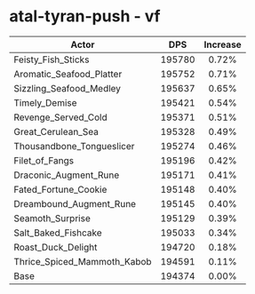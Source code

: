 # atal-tyran-push - vf
| Actor | DPS | Increase |
|---|:---:|:---:|
|Feisty_Fish_Sticks|195780|0.72%|
|Aromatic_Seafood_Platter|195752|0.71%|
|Sizzling_Seafood_Medley|195637|0.65%|
|Timely_Demise|195421|0.54%|
|Revenge_Served_Cold|195371|0.51%|
|Great_Cerulean_Sea|195328|0.49%|
|Thousandbone_Tongueslicer|195274|0.46%|
|Filet_of_Fangs|195196|0.42%|
|Draconic_Augment_Rune|195171|0.41%|
|Fated_Fortune_Cookie|195148|0.40%|
|Dreambound_Augment_Rune|195145|0.40%|
|Seamoth_Surprise|195129|0.39%|
|Salt_Baked_Fishcake|195033|0.34%|
|Roast_Duck_Delight|194720|0.18%|
|Thrice_Spiced_Mammoth_Kabob|194591|0.11%|
|Base|194374|0.00%|
